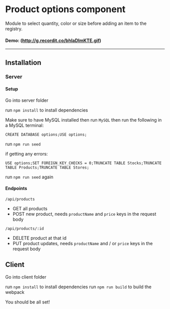 # Product options component

 Module to select quantity, color or size before adding an item to the registry.

#### Demo: (http://g.recordit.co/bhIaDImKTE.gif)

------

## Installation

### Server

#### Setup

Go into server folder

run  `npm install` to install dependencies

Make sure to have MySQL installed then run `MySQL` then run the following in a MySQL terminal:

`CREATE DATABASE options;USE options;`

run `npm run seed`

if getting any errors:


`USE options;SET FOREIGN_KEY_CHECKS = 0;TRUNCATE TABLE Stocks;TRUNCATE TABLE Products;TRUNCATE TABLE Stores;`

run `npm run seed` again

#### Endpoints

`/api/products`
* GET all products
* POST new product, needs `productName` and `price` keys in the request body

`/api/products/:id`
* DELETE product at that id
* PUT product updates, needs `productName` and / or `price` keys in the request body

## Client

Go into client folder

run  `npm install` to install dependencies
run `npm run build` to build the webpack

You should be all set!